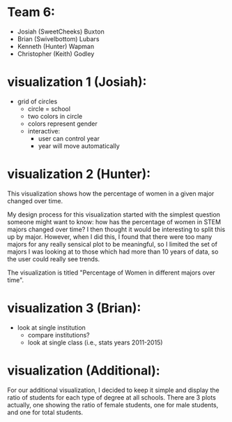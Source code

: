 # Team 6:
- Josiah (SweetCheeks) Buxton
- Brian (Swivelbottom) Lubars
- Kenneth (Hunter) Wapman
- Christopher (Keith) Godley

# visualization 1 (Josiah):
- grid of circles
    - circle = school
    - two colors in circle
    - colors represent gender
    - interactive:
        - user can control year
        - year will move automatically

# visualization 2 (Hunter):
This visualization shows how the percentage of women in a given major changed over time. 

My design process for this visualization started with the simplest question someone might want to know: how has the percentage of women in STEM majors changed over time? I then thought it would be interesting to split this up by major. However, when I did this, I found that there were too many majors for any really sensical plot to be meaningful, so I limited the set of majors I was looking at to those which had more than 10 years of data, so the user could really see trends.

The visualization is titled "Percentage of Women in different majors over time".

# visualization 3 (Brian):
- look at single institution
    - compare institutions?
    - look at single class (i.e., stats years 2011-2015)

# visualization (Additional):
For our additional visualization, I decided to keep it simple and display the ratio of students for each type of degree at all schools. There are 3 plots actually, one showing the ratio of female students, one for male students, and one for total students. 


